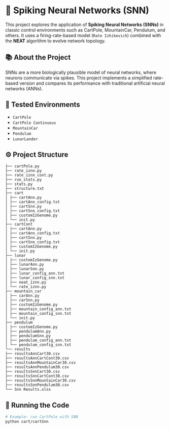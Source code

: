 # 🧠 Spiking Neural Networks (SNN)

This project explores the application of **Spiking Neural Networks (SNNs)** in classic control environments such as CartPole, MountainCar, Pendulum, and others. It uses a firing-rate-based model (`Rate Izhikevich`) combined with the **NEAT** algorithm to evolve network topology.

## 📚 About the Project

SNNs are a more biologically plausible model of neural networks, where neurons communicate via spikes. This project implements a simplified rate-based version and compares its performance with traditional artificial neural networks (ANNs).


## 🧪 Tested Environments

- `CartPole`
- `CartPole Continuous`
- `MountainCar`
- `Pendulum`
- `LunarLander` 

## ⚙️ Project Structure
```
├── cartPole.py
├── rate_iznn.py
├── rate_iznn_cont.py
├── run_stats.py
├── stats.py
├── structure.txt
├── cart
│ ├── cartAnn.py
│ ├── cartAnn_config.txt
│ ├── cartSnn.py
│ ├── cartSnn_config.txt
│ ├── customIzGenome.py
│ └── init.py
├── cartCont
│ ├── cartAnn.py
│ ├── cartAnn_config.txt
│ ├── cartSnn.py
│ ├── cartSnn_config.txt
│ ├── customIzGenome.py
│ └── init.py
├── lunar
│ ├── customIzGenome.py
│ ├── lunarAnn.py
│ ├── lunarSnn.py
│ ├── lunar_config_ann.txt
│ ├── lunar_config_snn.txt
│ ├── neat_iznn.py
│ └── rate_iznn.py
├── mountain_car
│ ├── carAnn.py
│ ├── carSnn.py
│ ├── customIzGenome.py
│ ├── mountain_config_ann.txt
│ ├── mountain_config_snn.txt
│ └── init.py
├── pendulum
│ ├── customIzGenome.py
│ ├── pendulumAnn.py
│ ├── pendulumSnn.py
│ ├── pendulum_config_ann.txt
│ └── pendulum_config_snn.txt
└── results
├── resultsAnnCart30.csv
├── resultsAnnCartCont30.csv
├── resultsAnnMountainCar30.csv
├── resultsAnnPendulum30.csv
├── resultsSnnCart30.csv
├── resultsSnnCartCont30.csv
├── resultsSnnMountainCar30.csv
├── resultsSnnPendulum30.csv
└── Snn Results.xlsx
```

## 🚀 Running the Code

```bash
# Example: run CartPole with SNN
python cart/cartSnn
